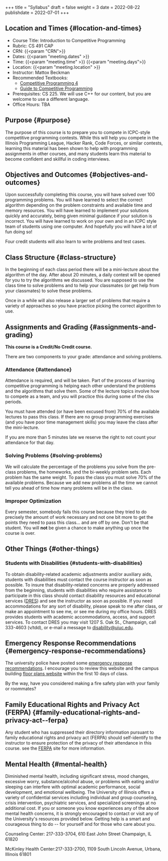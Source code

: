 +++
title = "Syllabus"
draft = false
weight = 3
date = 2022-08-22
publishdate = 2022-07-01
+++

## Location and Times {#location-and-times}

-   Course Title: Introduction to Competitive Programming
-   Rubric: CS 491 CAP
-   CRN: {{<param "CRN">}}
-   Dates: {{<param "meeting.dates" >}}
-   Time: {{<param "meeting.time" >}} {{<param "meeting.days">}}
-   Location: {{<param "meeting.location" >}}
-   Instructor: Mattox Beckman
-   Recommended Textbooks:
    -   [Competitive Programming 4](https://cpbook.org)
    -   [Guide to Competitive Programming](https://link.springer.com/book/10.1007/978-3-319-72547-5)
-   Prerequisites: CS 225.  We will use C++ for our content, but you are welcome to use a different language.
-   Office Hours: TBA

## Purpose {#purpose}

The purpose of this course is to prepare you to compete in ICPC-style competitive programming contests.  While this will help
you compete in the Illinois Programming League, Hacker Rank, Code Forces, or similar contests, learning this material has been shown
to help with programming assignments in other courses, and many students learn this material to become confident and skillful in coding
interviews.


## Objectives and Outcomes {#objectives-and-outcomes}

Upon successfully completing this course, you will have solved over 100 programming problems.  You will have learned to
select the correct algorithm depending on the problem constraints and available time and memory resources.  You will
have learned to implement your solutions quickly and accurately, being given minimal guidance if your solution is
incorrect.  You will have learned to work on your own and in an ICPC style team of students using one computer.  And
hopefully you will have a lot of fun doing so!

Four credit students will also learn to write problems and test cases.

## Class Structure {#class-structure}

In the beginning of each class period there will be a mini-lecture about the algorithm of the day.  After about 20 minutes,
a daily contest will be opened for you to try the algorithms we discussed.  You are supposed to use the class time to solve
problems and to help your classmates (or get help from your classmates) to solve these problems.

Once in a while will also release a larger set of problems that require a variety of approaches so you have practice
picking the correct algorithm to use.

## Assignments and Grading {#assignments-and-grading}

**This course is a Credit/No Credit course.**

There are two components to your grade: attendance and solving problems.

### Attendance {#attendance}

Attendance is required, and will be taken.  Part of the process of
learning competitive programming is helping each other understand
the problems and the algorithms that solve them.  Some of the
lecture topics involve how to compete as a team, and you will practice
this during some of the clss periods.

You must have attended (or have been excused from) 70% of the available lectures to pass this class.  If there are no
group programming exercises (and you have poor time management skills) you may leave the class after the mini-lecture.

If you are more than 5 minutes late we reserve the right to not count
your attendance for that day.

### Solving Problems {#solving-problems}

We will calculate the percentage of the problems you solve from the pre-class problems, the homeworks, and the bi-weekly
problem sets.  Each problem has the same weight.  To pass the class you must solve 70% of the available problems.
Because we add new problems all the time we cannot tell you ahead of time how many problems will be in the class.

### Improper Optimization

Every semester, somebody fails this course because they tried to do precisely the amount of work necessary and not
one bit more to get the points they need to pass this class... and are off by one.  Don't be that student.  You will
**not** be given a chance to make anything up once the course is over.

## Other Things {#other-things}

### Students with Disabilities {#students-with-disabilities}

To obtain disability-related academic adjustments and/or auxiliary aids, students with disabilities must contact the
course instructor as soon as possible. To insure that disability-related concerns are properly addressed from the
beginning, students with disabilities who require assistance to participate in this class should contact disability
resources and educational services ([DRES](https://www.disability.illinois.edu/)) and see the instructor as soon as possible. If you need accommodations for any
sort of disability, please speak to me after class, or make an appointment to see me, or see me during my office hours.
DRES provides students with academic accommodations, access, and support services. To contact DRES you may visit 1207 S.
Oak St., Champaign, call 333-4603 (v/tdd), or e-mail a message to [disability@uiuc.edu](mailto:disability@uiuc.edu).


## Emergency Response Recommendations {#emergency-response-recommendations}

The university police have posted some [emergency response recommendations](http://police.illinois.edu/emergency/). I encourage you to review this website and
the campus building [floor plans website](http://police.illinois.edu/emergency-preparedness/building-emergency-action-plans/) within the first 10 days of class.

By the way, have you considered making a fire safety plan with your family or roommates?


## Family Educational Rights and Privacy Act (FERPA) {#family-educational-rights-and-privacy-act--ferpa}

Any student who has suppressed their directory information pursuant to family educational rights and privacy act (FERPA)
should self-identify to the instructor to ensure protection of the privacy of their attendance in this course. see the
[FERPA](http://registrar.illinois.edu/ferpa) site for more information.


## Mental Health {#mental-health}

Diminished mental health, including significant stress, mood changes, excessive worry, substance/alcohol abuse, or
problems with eating and/or sleeping can interfere with optimal academic performance, social development, and emotional
wellbeing. The University of Illinois offers a variety of confidential services including individual and group
counseling, crisis intervention, psychiatric services, and specialized screenings at no additional cost. If you or
someone you know experiences any of the above mental health concerns, it is strongly encouraged to contact or visit any
of the University's resources provided below.  Getting help is a smart and courageous thing to do -- for yourself and
for those who care about you.

Counseling Center: 217-333-3704, 610 East John Street Champaign, IL 61820

McKinley Health Center:217-333-2700, 1109 South Lincoln Avenue, Urbana, Illinois 61801
